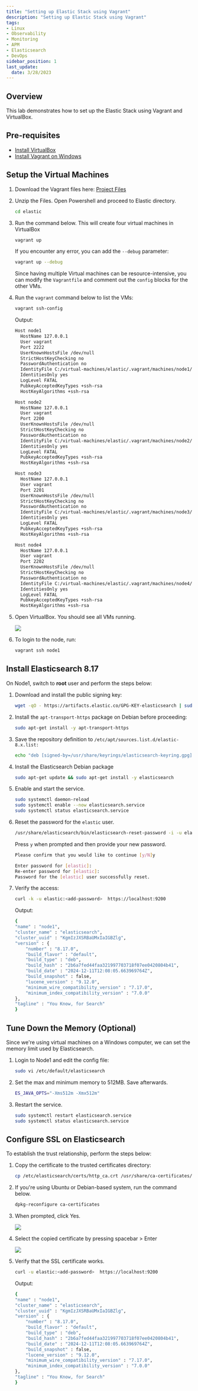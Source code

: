 ```yaml
---
title: "Setting up Elastic Stack using Vagrant"
description: "Setting up Elastic Stack using Vagrant"
tags: 
- Linux
- Observability
- Monitoring 
- APM
- Elasticsearch
- DevOps
sidebar_position: 1
last_update:
  date: 3/28/2023
---
```



## Overview

This lab demonstrates how to set up the Elastic Stack using Vagrant and VirtualBox.  

## Pre-requisites 

- [Install VirtualBox](/docs/001-Personal-Notes/005-Project-Pre-requisites/011-Vagrant.md#virtualbox)
- [Install Vagrant on Windows](/docs/001-Personal-Notes/005-Project-Pre-requisites/011-Vagrant.md#install-vagrant-on-windows)

## Setup the Virtual Machines 

1. Download the Vagrant files here: [Project Files](https://github.com/joseeden/joeden/tree/master/docs/018-Observability/100-Project-Files)
2. Unzip the Files. Open Powershell and proceed to Elastic directory.

    ```bash
    cd elastic 
    ```

3. Run the command below. This will create four virtual machines in VirtualBox

    ```bash
    vagrant up 
    ```

    If you encounter any error, you can add the `--debug` parameter:

    ```bash
    vagrant up --debug
    ```

    Since having multiple Virtual machines can be resource-intensive, you can modify the `Vagrantfile` and comment out the `config` blocks for the other VMs.

4. Run the `vagrant` command below to list the VMs:

    ```bash
    vagrant ssh-config 
    ```

    Output:

    ```bash
    Host node1
      HostName 127.0.0.1
      User vagrant
      Port 2222
      UserKnownHostsFile /dev/null
      StrictHostKeyChecking no
      PasswordAuthentication no
      IdentityFile C:/virtual-machines/elastic/.vagrant/machines/node1/virtualbox/private_key
      IdentitiesOnly yes
      LogLevel FATAL
      PubkeyAcceptedKeyTypes +ssh-rsa
      HostKeyAlgorithms +ssh-rsa

    Host node2
      HostName 127.0.0.1
      User vagrant
      Port 2200
      UserKnownHostsFile /dev/null
      StrictHostKeyChecking no
      PasswordAuthentication no
      IdentityFile C:/virtual-machines/elastic/.vagrant/machines/node2/virtualbox/private_key
      IdentitiesOnly yes
      LogLevel FATAL
      PubkeyAcceptedKeyTypes +ssh-rsa
      HostKeyAlgorithms +ssh-rsa

    Host node3
      HostName 127.0.0.1
      User vagrant
      Port 2201
      UserKnownHostsFile /dev/null
      StrictHostKeyChecking no
      PasswordAuthentication no
      IdentityFile C:/virtual-machines/elastic/.vagrant/machines/node3/virtualbox/private_key
      IdentitiesOnly yes
      LogLevel FATAL
      PubkeyAcceptedKeyTypes +ssh-rsa
      HostKeyAlgorithms +ssh-rsa

    Host node4
      HostName 127.0.0.1
      User vagrant
      Port 2202
      UserKnownHostsFile /dev/null
      StrictHostKeyChecking no
      PasswordAuthentication no
      IdentityFile C:/virtual-machines/elastic/.vagrant/machines/node4/virtualbox/private_key
      IdentitiesOnly yes
      LogLevel FATAL
      PubkeyAcceptedKeyTypes +ssh-rsa
      HostKeyAlgorithms +ssh-rsa      
    ```

5. Open VirtualBox. You should see all VMs running.

    ![](/img/docs/12152021-vm-setup-virtualbox-vagrant.png)

6. To login to the node, run:

    ```bash
    vagrant ssh node1 
    ```


## Install Elasticsearch 8.17 

On Node1, switch to **root** user and perform the steps below:

1. Download and install the public signing key:

    ```bash
    wget -qO - https://artifacts.elastic.co/GPG-KEY-elasticsearch | sudo gpg --dearmor -o /usr/share/keyrings/elasticsearch-keyring.gpg
    ```

2. Install the `apt-transport-https` package on Debian before proceeding:

    ```bash
    sudo apt-get install -y apt-transport-https
    ```

3. Save the repository definition to `/etc/apt/sources.list.d/elastic-8.x.list:`

    ```bash
    echo "deb [signed-by=/usr/share/keyrings/elasticsearch-keyring.gpg] https://artifacts.elastic.co/packages/8.x/apt stable main" | sudo tee /etc/apt/sources.list.d/elastic-8.x.list 
    ```

4. Install the Elasticsearch Debian package

    ```bash
    sudo apt-get update && sudo apt-get install -y elasticsearch 
    ```

5. Enable and start the service.

    ```bash
    sudo systemctl daemon-reload
    sudo systemctl enable --now elasticsearch.service
    sudo systemctl status elasticsearch.service 
    ```

6. Reset the password for the `elastic` user.

    ```bash
    /usr/share/elasticsearch/bin/elasticsearch-reset-password -i -u elastic 
    ```

    Press `y` when prompted and then provide your new password.

    ```bash
    Please confirm that you would like to continue [y/N]y

    Enter password for [elastic]:
    Re-enter password for [elastic]:
    Password for the [elastic] user successfully reset.      
    ```

7. Verify the access:

    ```bash
    curl -k -u elastic:<add-password>  https://localhost:9200
    ```

    Output:

    ```bash
    {
    "name" : "node1",
    "cluster_name" : "elasticsearch",
    "cluster_uuid" : "KgmIzJXSRBaUMxIaIGBZlg",
    "version" : {
        "number" : "8.17.0",
        "build_flavor" : "default",
        "build_type" : "deb",
        "build_hash" : "2b6a7fed44faa321997703718f07ee0420804b41",
        "build_date" : "2024-12-11T12:08:05.663969764Z",
        "build_snapshot" : false,
        "lucene_version" : "9.12.0",
        "minimum_wire_compatibility_version" : "7.17.0",
        "minimum_index_compatibility_version" : "7.0.0"
    },
    "tagline" : "You Know, for Search"
    }
    ```

## Tune Down the Memory (Optional)

Since we're using virtual machines on a Windows computer, we can set the memory limit used by Elasticsearch. 

1. Login to Node1 and edit the config file:

    ```bash
    sudo vi /etc/default/elasticsearch
    ```

2. Set the max and minimum memory to 512MB. Save afterwards.

    ```bash
    ES_JAVA_OPTS="-Xms512m -Xmx512m"
    ```

3. Restart the service.

    ```bash
    sudo systemctl restart elasticsearch.service 
    sudo systemctl status elasticsearch.service 
    ```

## Configure SSL on Elasticsearch

To establish the trust relationship, perform the steps below:

1. Copy the certificate to the trusted certificates directory:

    ```bash
    cp /etc/elasticsearch/certs/http_ca.crt /usr/share/ca-certificates/elastic-ca.crt 
    ```

2. If you're using Ubuntu or Debian-based system, run the command below.

    ```bash
    dpkg-reconfigure ca-certificates
    ```

4.  When prompted, click Yes. 

    ![](/img/docs/12152024-Observability-elastic-config-ssl.png)

4. Select the copied certificate by pressing spacebar > Enter 

    ![](/img/docs/12152024-Observability-elastic-config-ssl-2.png)

5. Verify that the SSL certificate works.

    ```bash
    curl -u elastic:<add-password>  https://localhost:9200
    ```

    Output:

    ```bash
    {
    "name" : "node1",
    "cluster_name" : "elasticsearch",
    "cluster_uuid" : "KgmIzJXSRBaUMxIaIGBZlg",
    "version" : {
        "number" : "8.17.0",
        "build_flavor" : "default",
        "build_type" : "deb",
        "build_hash" : "2b6a7fed44faa321997703718f07ee0420804b41",
        "build_date" : "2024-12-11T12:08:05.663969764Z",
        "build_snapshot" : false,
        "lucene_version" : "9.12.0",
        "minimum_wire_compatibility_version" : "7.17.0",
        "minimum_index_compatibility_version" : "7.0.0"
    },
    "tagline" : "You Know, for Search"
    }
    ```

## 